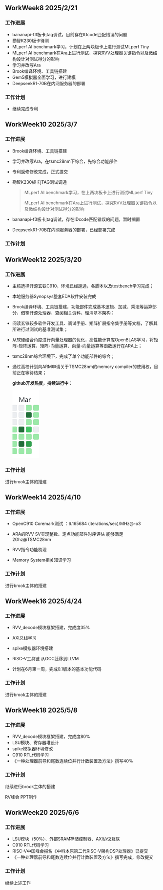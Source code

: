 ## WorkWeek8 2025/2/21

### 工作进展

- bananapi-f3板卡jtag调试，目前存在IDcode匹配错误的问题
- 勘智K230板卡待测
- MLperf AI benchmark学习，计划在上两块板卡上进行测试MLperf Tiny 
- MLperf AI benchmark在Ara上进行测试，探究RVV处理器关键指令以及微结构设计对测试得分的影响
- 学习并改写Ara
- Brook编译环境、工具链搭建
- Gem5模拟器全面学习，进行建模
- DeepseekR1-70B在内网服务器的部署

### 工作计划

- 继续完成专利



## WorkWeek10 2025/3/7

### 工作进展

- Brook编译环境、工具链搭建
- 学习并改写Ara，在tsmc28nm下综合，先综合功能部件
- 专利返修修改完成，正式提交

- 勘智K230板卡jTAG测试调通

  > MLperf AI benchmark学习，在上两块板卡上进行测试MLperf Tiny 
  >
  > MLperf AI benchmark在Ara上进行测试，探究RVV处理器关键指令以及微结构设计对测试得分的影响

- bananapi-f3板卡jtag调试，存在IDcode匹配错误的问题，暂时搁置

- DeepseekR1-70B在内网服务器的部署，已经部署完成

### 工作计划





## WorkWeek12 2025/3/20

### 工作进展

- 主核选择开源玄铁C910，环境已经跑通，各脚本以及testbench学习完成；

- 本地服务器Synopsys整套EDA软件安装完成

- Brook编译环境、工具链搭建，功能部件完成基本逻辑、加减、乘法等运算部分，借鉴开源处理器，查阅相关资料，理清基本架构；

- 阅读玄铁较多软件开发工具、调试手册、矩阵扩展指令集手册等文档，了解其所进行过测试的基准测试集；

- 从软硬结合角度进行向量处理器的优化，高性能计算库OpenBLAS学习，将矩阵-矩阵运算、矩阵-向量运算、向量-向量运算等函数运行在ARA上；

- tsmc28nm综合环境下，完成了单个功能部件的综合；

- 通过高校计划向ARM申请关于TSMC28nm的memory compiler的使用权，目前正在等待结果；

  

  **github开发热度，持续进行中：**

  ![image-20250320233234613](images/image-20250320233234613.png)

### 工作计划

进行brook主体的搭建



## WorkWeek14 2025/4/10

### 工作进展

- OpenC910 Coremark测试 ：6.165684 (iterations/sec)/MHz@-o3

- ARA的RVV SV实现整数、定点功能部件时序评估 能够满足2Ghz@TSMC28nm

- RVV指令功能梳理

- Memory System相关知识学习

### 工作计划

进行brook主体的搭建

















































## WorkWeek16 2025/4/24

### 工作进展

- RVV_decode模块框架搭建，完成度35%

- AXI总线学习

- spike模拟器环境搭建

- RISC-V工具链 从GCC迁移到LLVM

- 计划在6月第一周，完成0.1版本的基本功能代码


### 工作计划

进行brook主体的搭建



























## WorkWeek18 2025/5/8

### 工作进展

- RVV_decode模块框架搭建，完成度80%
- LSU模块、寄存器堆设计
- spike模拟器环境修改
- C910 RTL代码学习
- 《一种处理器前导和尾数连续位并行计数装置及方法》撰写40%

### 工作计划

继续进行brook主体的搭建

RV峰会 PPT制作





















## WorkWeek20 2025/6/6

### 工作进展

- LSU模块（50%）、外部SRAM存储控制器、AXI协议互联
- C910 RTL代码学习
- RISC-V中国峰会报名《中科本原第二代RISC-V架构DSP处理器》已提交
- 《一种处理器前导和尾数连续位并行计数装置及方法》撰写完成，修改提交

### 工作计划

继续上述工作

